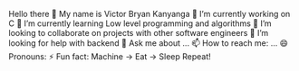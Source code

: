 Hello there 👋
My name is Victor Bryan Kanyanga
🔭 I’m currently working on C
🌱 I’m currently learning Low level programming and algorithms
👯 I’m looking to collaborate on projects with other software engineers
🤔 I’m looking for help with backend
💬 Ask me about ...
📫 How to reach me: ...
😄 Pronouns: 
⚡ Fun fact: Machine -> Eat -> Sleep Repeat!
